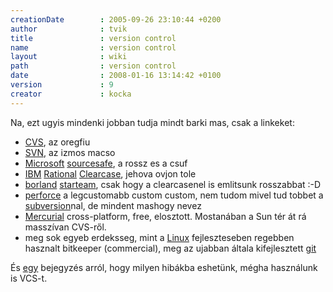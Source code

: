 ```yaml
---
creationDate        : 2005-09-26 23:10:44 +0200 
author              : tvik 
title               : version control 
name                : version control 
layout              : wiki 
path                : version control 
date                : 2008-01-16 13:14:42 +0100 
version             : 9 
creator             : kocka 
---
```

Na, ezt ugyis mindenki jobban tudja mindt barki mas, csak a linkeket:

*   [CVS](CVS.html), az oregfiu
*   [SVN](svn.html), az izmos macso
*   [Microsoft](Microsoft.html) [sourcesafe](sourcesafe.html), a rossz es a csuf
*   [IBM](IBM.html) [Rational](Rational.html) [Clearcase](ClearCase.html), jehova ovjon tole
*   [borland](borland.html) [starteam](starteam.html), csak hogy a clearcasenel is emlitsunk rosszabbat :-D
*   [perforce](perforce.html) a legcustomabb custom custom, nem tudom mivel tud tobbet a [subversion](subversion.html)nal, de mindent mashogy nevez
*   [Mercurial](Mercurial.html) cross-platform, free, elosztott. Mostanában a Sun tér át rá masszívan CVS-ről.
*   meg sok egyeb erdeksseg, mint a [Linux](Linux.html) fejleszteseben regebben hasznalt bitkeeper (commercial), meg az ujabban általa kifejlesztett [git](git.html)

És [egy](http://stuffthathappens.com/blog/2007/09/28/4-signs-you-are-fighting-your-version-control-tool/)  bejegyzés arról, hogy milyen hibákba eshetünk, mégha használunk is VCS-t.


